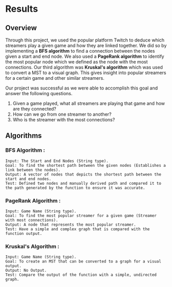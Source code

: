 # Results

## Overview 

Through this project, we used the popular platform Twitch to deduce which streamers play a given game and how they are linked together. We did so by implementing a **BFS algorithm** to find a connection between the nodes given a start and end node. We also used a **PageRank algorithm** to identify the most popular node which we defined as the node with the most connections. Our third algorithm was **Kruskal's algorithm** which was used to convert a MST to a visual graph. This gives insight into popular streamers for a certain game and other similar streamers. 

Our project was successful as we were able to accomplish this goal and answer the following questions.      

1) Given a game played, what all streamers are playing that game and how are they connected?      
2) How can we go from one streamer to another?      
3) Who is the streamer with the most connections?     


## Algorithms

### BFS Algorithm :    
    Input: The Start and End Nodes (String type).   
    Goal: To find the shortest path between the given nodes (Establishes a link between the nodes).  
    Output: A vector of nodes that depicts the shortest path between the start and end nodes.  
    Test: Defined two nodes and manually derived path and compared it to the path generated by the function to ensure it was accurate.

### PageRank Algorithm :    
    Input: Game Name (String type).   
    Goal: To find the most popular streamer for a given game (Streamer with most connections).   
    Output: A node that represents the most popular streamer.
    Test: Have a simple and complex graph that is compared with the function output.


### Kruskal's Algorithm :   
    Input: Game Name (String type).   
    Goal: To create an MST that can be converted to a graph for a visual output.   
    Output: No Output.   
    Test: Compare the output of the function with a simple, undirected graph.

